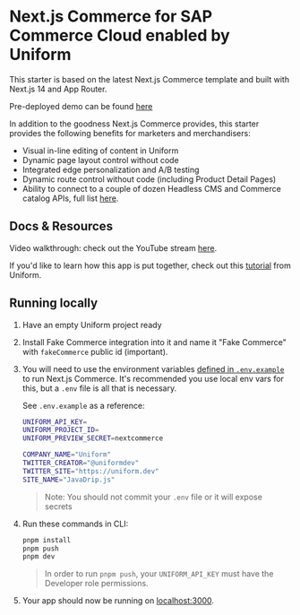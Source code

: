 # Next.js Commerce for SAP Commerce Cloud enabled by Uniform

This starter is based on the latest Next.js Commerce template and built with Next.js 14 and App Router.

Pre-deployed demo can be found [here](https://nextjscommerceuniform.vercel.app/)

In addition to the goodness Next.js Commerce provides, this starter provides the following benefits for marketers and merchandisers:

- Visual in-line editing of content in Uniform
- Dynamic page layout control without code
- Integrated edge personalization and A/B testing
- Dynamic route control without code (including Product Detail Pages)
- Ability to connect to a couple of dozen Headless CMS and Commerce catalog APIs, full list [here](https://docs.uniform.app/docs/integrations).

## Docs & Resources

Video walkthrough: check out the YouTube stream [here](https://www.youtube.com/live/4IWDwcecIxg?si=NcnbBKlgsJtAjis7).

If you'd like to learn how this app is put together, check out this [tutorial](https://docs.uniform.app/docs/learn/tutorials/nextjs-app-router) from Uniform.

## Running locally

1. Have an empty Uniform project ready

1. Install Fake Commerce integration into it and name it "Fake Commerce" with `fakeCommerce` public id (important).

1. You will need to use the environment variables [defined in `.env.example`](.env.example) to run Next.js Commerce. It's recommended you use local env vars for this, but a `.env` file is all that is necessary.

    See `.env.example` as a reference:

    ```bash
    UNIFORM_API_KEY=
    UNIFORM_PROJECT_ID=
    UNIFORM_PREVIEW_SECRET=nextcommerce

    COMPANY_NAME="Uniform"
    TWITTER_CREATOR="@uniformdev"
    TWITTER_SITE="https://uniform.dev"
    SITE_NAME="JavaDrip.js"

    ```

    > Note: You should not commit your `.env` file or it will expose secrets

1. Run these commands in CLI:

    ```bash
    pnpm install
    pnpm push
    pnpm dev
    ```

    > In order to run `pnpm push`, your `UNIFORM_API_KEY` must have the Developer role permissions.

1. Your app should now be running on [localhost:3000](http://localhost:3000/).
